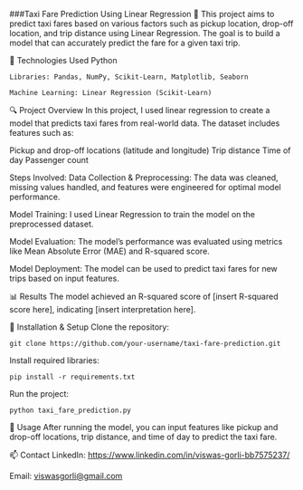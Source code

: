 ###Taxi Fare Prediction Using Linear Regression 🚖
This project aims to predict taxi fares based on various factors such as pickup location, drop-off location, and trip distance using Linear Regression. The goal is to build a model that can accurately predict the fare for a given taxi trip.

🚀 Technologies Used
Python

    Libraries: Pandas, NumPy, Scikit-Learn, Matplotlib, Seaborn

    Machine Learning: Linear Regression (Scikit-Learn)

🔍 Project Overview
In this project, I used linear regression to create a model that predicts taxi fares from real-world data. The dataset includes features such as:

Pickup and drop-off locations (latitude and longitude)
Trip distance
Time of day
Passenger count

Steps Involved:
Data Collection & Preprocessing: The data was cleaned, missing values handled, and features were engineered for optimal model performance.

Model Training: I used Linear Regression to train the model on the preprocessed dataset.

Model Evaluation: The model’s performance was evaluated using metrics like Mean Absolute Error (MAE) and R-squared score.

Model Deployment: The model can be used to predict taxi fares for new trips based on input features.

📊 Results
The model achieved an R-squared score of [insert R-squared score here], indicating [insert interpretation here].

📁 Installation & Setup
Clone the repository:

    git clone https://github.com/your-username/taxi-fare-prediction.git
Install required libraries:

    pip install -r requirements.txt
Run the project:

    python taxi_fare_prediction.py
🔧 Usage
After running the model, you can input features like pickup and drop-off locations, trip distance, and time of day to predict the taxi fare.

📫 Contact
LinkedIn: https://www.linkedin.com/in/viswas-gorli-bb7575237/

Email: viswasgorli@gmail.com


